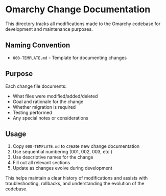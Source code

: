 # Omarchy Change Documentation

This directory tracks all modifications made to the Omarchy codebase for development and maintenance purposes.

## Naming Convention
- `000-TEMPLATE.md` - Template for documenting changes

## Purpose
Each change file documents:
- What files were modified/added/deleted
- Goal and rationale for the change
- Whether migration is required
- Testing performed
- Any special notes or considerations

## Usage
1. Copy `000-TEMPLATE.md` to create new change documentation
2. Use sequential numbering (001, 002, 003, etc.)
3. Use descriptive names for the change
4. Fill out all relevant sections
5. Update as changes evolve during development

This helps maintain a clear history of modifications and assists with troubleshooting, rollbacks, and understanding the evolution of the codebase.